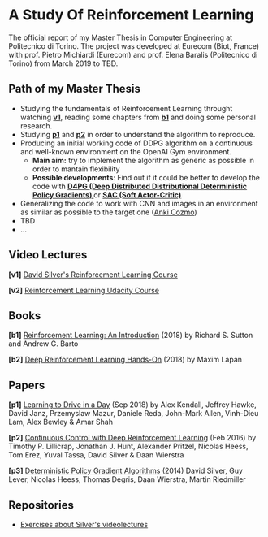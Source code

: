 # A Study Of Reinforcement Learning
The official report of my Master Thesis in Computer Engineering at Politecnico di Torino.
The project was developed at Eurecom (Biot, France) with prof. Pietro Michiardi (Eurecom) and prof. Elena Baralis (Politecnico di Torino) from March 2019 to TBD.
## Path of my Master Thesis
- Studying the fundamentals of Reinforcement Learning throught watching **[v1](#video-lectures)**, reading some chapters from **[b1](#books)** and doing some personal research.
- Studying **[p1](#papers)** and **[p2](#papers)** in order to understand the algorithm to reproduce.
- Producing an initial working code of DDPG algorithm on a continuous and well-known environment on the OpenAI Gym environment.
  - **Main aim:** try to implement the algorithm as generic as possible in order to mantain flexibility
  - **Possible developments**: Find out if it could be better to develop the code with **[D4PG (Deep Distributed Distributional Deterministic Policy Gradients) ](https://arxiv.org/pdf/1804.08617.pdf)** or **[SAC (Soft Actor-Critic) ](https://arxiv.org/pdf/1801.01290.pdf)**
- Generalizing the code to work with CNN and images in an environment as similar as possible to the target one ([Anki Cozmo](https://www.anki.com/en-us/cozmo))
- TBD
- ...
 
  
## Video Lectures
**[v1]** [David Silver's Reinforcement Learning Course](http://www0.cs.ucl.ac.uk/staff/d.silver/web/Teaching.html)

**[v2]** [Reinforcement Learning Udacity Course](https://classroom.udacity.com/courses/ud600)

## Books
**[b1]** [Reinforcement Learning: An Introduction](http://incompleteideas.net/book/RLbook2018.pdf) (2018) by Richard S. Sutton and Andrew G. Barto

**[b2]** [Deep Reinforcement Learning Hands-On](https://www.packtpub.com/big-data-and-business-intelligence/deep-reinforcement-learning-hands) (2018) by Maxim Lapan

## Papers
**[p1]** [Learning to Drive in a Day](https://arxiv.org/pdf/1807.00412.pdf) (Sep 2018) by Alex Kendall, Jeffrey Hawke, David Janz, Przemyslaw Mazur, Daniele Reda, John-Mark Allen, Vinh-Dieu Lam, Alex Bewley & Amar Shah

**[p2]** [Continuous Control with Deep Reinforcement Learning](https://arxiv.org/pdf/1509.02971.pdf) (Feb 2016) by Timothy P. Lillicrap, Jonathan J. Hunt, Alexander Pritzel, Nicolas Heess, Tom Erez, Yuval Tassa, David Silver & Daan Wierstra

**[p3]** [Deterministic Policy Gradient Algorithms](http://proceedings.mlr.press/v32/silver14.pdf) (2014) David Silver, Guy Lever, Nicolas Heess, Thomas Degris, Daan Wierstra, Martin Riedmiller



## Repositories
- [Exercises about Silver's videolectures](https://github.com/dennybritz/reinforcement-learning)
